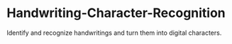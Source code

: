 # Handwriting-Character-Recognition
Identify and recognize handwritings and turn them into digital characters. 
